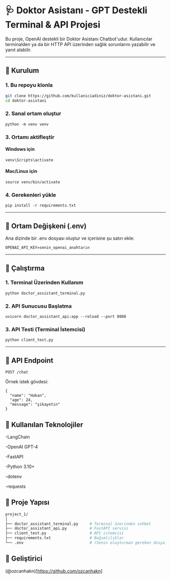 # 🩺 Doktor Asistanı - GPT Destekli Terminal & API Projesi

Bu proje, OpenAI destekli bir Doktor Asistanı Chatbot'udur. Kullanıcılar terminalden ya da bir HTTP API üzerinden sağlık sorunlarını yazabilir ve yanıt alabilir.

---

## 🔧 Kurulum

### 1. Bu repoyu klonla
```bash
git clone https://github.com/kullaniciadiniz/doktor-asistani.git
cd doktor-asistani
```

### 2. Sanal ortam oluştur
```python -m venv venv```

### 3. Ortamı aktifleştir

#### Windows için

```venv\Scripts\activate```

#### Mac/Linux için

```source venv/bin/activate```

### 4. Gerekenleri yükle

```pip install -r requirements.txt```

---

## 🔑 Ortam Değişkeni (.env)

Ana dizinde bir .env dosyası oluştur ve içerisine şu satırı ekle:

```OPENAI_API_KEY=senin_openai_anahtarın```

---

## 🚀 Çalıştırma

### 1. Terminal Üzerinden Kullanım

```python doctor_assistant_terminal.py```

### 2. API Sunucusu Başlatma

```uvicorn doctor_assistant_api:app --reload --port 8080```

### 3. API Testi (Terminal İstemcisi)

```python client_test.py```

---

## 🧪 API Endpoint
```POST /chat```

Örnek istek gövdesi:

```
{
  "name": "Hakan",
  "age": 24,
  "message": "şikayetin"
}
```


## 🧠 Kullanılan Teknolojiler

-LangChain

-OpenAI GPT-4

-FastAPI

-Python 3.10+

-dotenv

-requests


## 📂 Proje Yapısı
```bash
project_1/
│
├── doctor_assistant_terminal.py     # Terminal üzerinden sohbet
├── doctor_assistant_api.py          # FastAPI servisi
├── client_test.py                   # API istemcisi
├── requirements.txt                 # Bağımlılıklar
└── .env                             # (Senin oluşturman gereken dosya)
```


## 👤 Geliştirici
(@ozcanhakn)[https://github.com/ozcanhakn]
